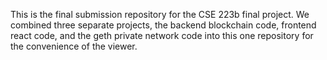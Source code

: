 This is the final submission repository for the CSE 223b final project. We combined three separate projects, the backend blockchain code, frontend react code, and the geth private network code into this one repository for the convenience of the viewer.
